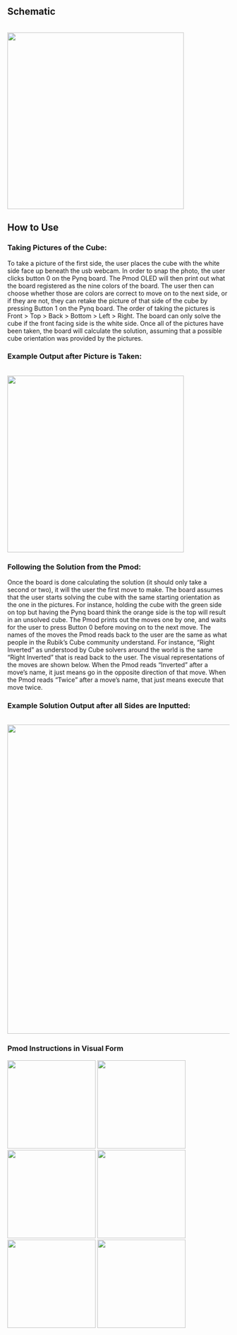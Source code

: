 ## Schematic
<br>
 <img src="http://williamscotten.com/Actioniks/assets/img/hardware.png" width="400">
<br>

## How to Use
 
### Taking Pictures of the Cube:
 
To take a picture of the first side, the user places the cube with the white side face up beneath the usb webcam.  In order to snap the photo, the user clicks button 0 on the Pynq board.  The Pmod OLED will then print out what the board registered as the nine colors of the board.  The user then can choose whether those are colors are correct to move on to the next side, or if they are not, they can retake the picture of that side of the cube by pressing Button 1 on the Pynq board.  The order of taking the pictures is Front > Top > Back > Bottom > Left > Right.  The board can only solve the cube if the front facing side is the white side.  Once all of the pictures have been taken, the board will calculate the solution, assuming that a possible cube orientation was provided by the pictures. 
 
### Example Output after Picture is Taken:
<br>
 <img src="http://williamscotten.com/Actioniks/assets/img/pmod_output.jpg" width="400">
<br>

### Following the Solution from the Pmod:
 
Once the board is done calculating the solution (it should only take a second or two), it will the user the first move to make.  The board assumes that the user starts solving the cube with the same starting orientation as the one in the pictures.  For instance, holding the cube with the green side on top but having the Pynq board think  the orange side is the top will result in an unsolved cube.  The Pmod prints out the moves one by one, and waits for the user to press Button 0 before moving on to the next move.  The names of the moves the Pmod reads back to the user are the same as what people in the Rubik’s Cube community understand.  For instance, “Right Inverted” as understood by Cube solvers around the world is the same “Right Inverted” that is read back to the user.  The visual representations of the moves are shown below.  When the Pmod reads “Inverted” after a move’s name, it just means go in the opposite direction of that move.  When the Pmod reads “Twice” after a move’s name, that just means execute that move twice.  
 
### Example Solution Output after all Sides are Inputted:
<br>
 <img src="http://williamscotten.com/Actioniks/assets/img/jupyter_output.jpg" width="700">
<br>

 
### Pmod Instructions in Visual Form
<img src="http://williamscotten.com/Actioniks/assets/img/front.jpg" width="200">
<img src="http://williamscotten.com/Actioniks/assets/img/back.jpg" width="200">
<img src="http://williamscotten.com/Actioniks/assets/img/down.jpg" width="200">
<img src="http://williamscotten.com/Actioniks/assets/img/left.jpg" width="200">
<img src="http://williamscotten.com/Actioniks/assets/img/right.jpg" width="200">
<img src="http://williamscotten.com/Actioniks/assets/img/up.jpg" width="200">
